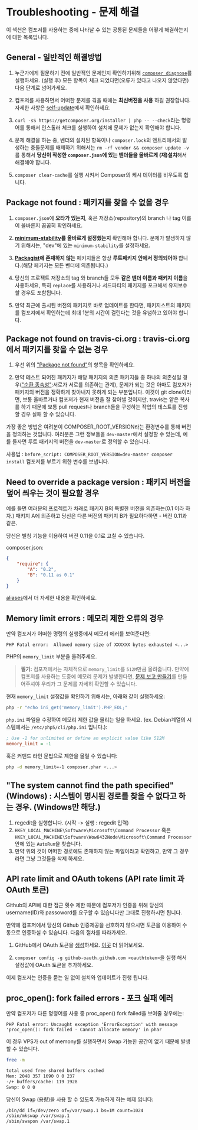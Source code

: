 <!--
    tagline: Solving problems
-->
# Troubleshooting - 문제 해결

이 섹션은 컴포저를 사용하는 중에 나타날 수 있는 공통된 문제들을 어떻게 해결하는지에 대한 목록입니다.  

## General - 일반적인 해결방법

1. 누군가에게 질문하기 전에 일반적인 문제인지 확인하기위해 [`composer diagnose`](../03-cli.md#diagnose)를 실행하세요. (실행 후) 모든 항목이 체크 되었다면(오류가 있다고 나오지 않았다면) 다음 단계로 넘어가세요. 

2. 컴포저를 사용하면서 어떠한 문제를 겪을 때에는 **최신버젼을 사용** 하길 권장합니다. 자세한 사항은 [self-update](../03-cli.md#self-update)에서 확인하세요. 

3. `curl -sS https://getcomposer.org/installer | php -- --check`라는 명령어를 통해서 인스톨러 체크를 실행하여 설치에 문제가 없는지 확인해야 합니다. 

4. 문제 해결을 하는 중, 벤더의 설치된 항목이나 `composer.lock`의 엔트리에서의 발생하는 충돌문제를 배제하기 위해서는 `rm -rf vendor && composer update -v` 를 통해서 **당신이 작성한 `composer.json`에 있는 벤더들을 올바르게 (재)설치**해서 해결해야 합니다.

5. `composer clear-cache`를 실행 시켜서 Composer의 케시 데이터를 비우도록 합니다. 

## Package not found : 패키지를 찾을 수 없을 경우

1. `composer.json`에 **오타가 있는지**, 혹은 저장소(repository)의 branch 나 tag 이름이 올바른지 꼼꼼히 확인하세요.

2. **[minimum-stability](../04-schema.md#minimum-stability)를 올바르게 설정했는지** 확인해야 합니다. 문제가 발생하지 않기 위해서는, "dev"에 있는 `minimum-stability`를 설정하세요. 

3. **[Packagist](https://packagist.org/)에 존재하지 않는** 페키지들은 항상 **루트페키지 안에서 정의되어야** 합니다.(해당 페키지는 모든 벤더에 의존됩니다.) 

4. 당신의 프로젝트 저장소의 tag 와 branch들 모두 **같은 벤더 이름과 패키지 이름**을 사용하세요, 특히 `replace`를 사용하거나 서드파티의 패키지를 포크해서 유지보수 할 경우도 포함됩니다.

5. 만약 최근에 출시된 버전의 패키지로 바로 업데이트를 한다면, 패키지스트의 패키지를 컴포져에서 확인하는데 최대 1분의 시간이 걸린다는 것을 유념하고 있어야 합니다.

## Package not found on travis-ci.org : travis-ci.org에서 패키지를 찾을 수 없는 경우

1. 우선 위의 ["Package not found"](#package-not-found)의 항목을 확인하세요.

2. 만약 테스트 되어진 패키지가 해당 패키지의 의존 패키지들 중 하나의 의존성일 경우(["순환 종속성"](http://en.wikipedia.org/wiki/Circular_dependency):서로가 서로를 의존하는 관계), 문제가 되는 것은 아마도 컴포저가 패키지의 버전을 정확하게 찾아내지 못하게 되는 부분입니다. 이것이 git clone이라면, 보통 올바르거나 컴포저가 현재 버전을 잘 찾아낼 것이지만, travis는 얕은 복사를 하기 때문에 보통 pull request나 branch들을 구성하는 작업의 테스트를 진행할 경우 실패 할 수 있습니다. 

 가장 좋은 방법은 여려분이 COMPOSER_ROOT_VERSION라는 환경변수를 통해 버전을 정의하는 것입니다. 여러분은 그런 정보들을 `dev-master`에서 설정할 수 있는데, 예를 들자면 루트 패키지의 버전을 `dev-master`로 정의할 수 있습니다. 
    
 사용법 : `before_script: COMPOSER_ROOT_VERSION=dev-master composer install` 컴포저를 부르기 위한 변수를 보냅니다. 

## Need to override a package version : 패키지 버전을 덮어 씌우는 것이 필요할 경우 

예를 들면 여러분의 프로젝트가 차래로 패키지 B의 특별한 버전을 의존하는(0.1 이라 하자.) 패키지 A에 의존하고 당신은 다른 버전의 패키지 B가 필요하다하면 - 버전 0.11과 같은. 

당신은 별칭 기능을 이용하여 버전 0.11을 0.1로 고칠 수 있습니다. 

composer.json:

```json
{
    "require": {
        "A": "0.2",
        "B": "0.11 as 0.1"
    }
}
```
[aliases](aliases.md)에서 더 자세한 내용을 확인하세요. 

## Memory limit errors : 메모리 제한 오류의 경우

만약 컴포저가 어떠한 명령의 실행중에서 메모리 에러를 보여준다면: 

`PHP Fatal error:  Allowed memory size of XXXXXX bytes exhausted <...>`

PHP의 `memory_limit` 부분을 올려주세요.

> **필기:** 컴포저에서는 자체적으로 `memory_limit`를 `512M`만큼 올려줍니다.
> 만약에 컴포저를 사용하는 도중에 메모리 문제가 발생한다면, [문제 보고 만들기](https://github.com/composer/composer/issues)를 만들어주셔야 우리가 그 문제를 자세히 확인할 수 있습니다. 

현재 `memory_limit` 설정값을 확인하기 위해서는, 아래와 같이 실행하세요: 

```sh
php -r "echo ini_get('memory_limit').PHP_EOL;"
```

`php.ini` 파일을 수정하여 메모리 제한 값을 올리는 일을 하세요. (ex. Debian계열의 시스템에서는 `/etc/php5/cli/php.ini` 입니다.): 

```ini
; Use -1 for unlimited or define an explicit value like 512M
memory_limit = -1
```

혹은 커맨드 라인 문법으로 제한을 올릴 수 있습니다: 

```sh
php -d memory_limit=-1 composer.phar <...>
```


## "The system cannot find the path specified" (Windows) : 시스템이 명시된 경로를 찾을 수 없다고 하는 경우. (Windows만 해당.)

1. regedit을 실행합니다. (시작 -> 실행 : regedit 입력) 
2. `HKEY_LOCAL_MACHINE\Software\Microsoft\Command Processor` 혹은 `HKEY_LOCAL_MACHINE\Software\Wow6432Node\Microsoft\Command Processor`안에 있는 `AutoRun`을 찾습니다. 
3. 만약 위의 것이 어떠한 경로에도 존재하지 않는 파일이라고 확인하고, 만약 그 경우라면 그냥 그것들을 삭제 하세요. 


## API rate limit and OAuth tokens (API rate limit 과 OAuth 토큰)

Github의 API에 대한 접근 횟수 제한 때문에 컴포저가 인증을 위해 당신의 username(ID)와 passoword를 요구할 수 있습니다만 그대로 진행하시면 됩니다. 

만약에 컴포저에서 당신의 Github 인증제공을 선호하지 않으시면 토큰을 이용하여 수동으로 인증하실 수 있습니다. 다음의 절차를 따라가세요. 

1. GitHub에서 OAuth 토큰을 [생성](https://github.com/settings/applications)하세요. [이곳](https://github.com/blog/1509-personal-api-tokens) 더 읽어보세요. 

2. `composer config -g github-oauth.github.com <oauthtoken>`을 실행 해서 설정값에 OAuth 토큰을 추가하세요. 

이제 컴포저는 인증을 묻는 일 없이 설치와 업데이트가 진행 됩니다. 

## proc_open(): fork failed errors - 포크 실패 에러

 만약 컴포저가 다른 명령어를 사용 중 proc_open() fork failed을 보여줄 경우에는:

`PHP Fatal error: Uncaught exception 'ErrorException' with message 'proc_open(): fork failed - Cannot allocate memory' in phar`

이 경우 VPS가 out of memony를 실행하면서 Swap 가능한 공간이 없기 때문에 발생할 수 있습니다. 

```sh
free -m

total used free shared buffers cached
Mem: 2048 357 1690 0 0 237
-/+ buffers/cache: 119 1928
Swap: 0 0 0
```

당신이 Swap (용량)을 사용 할 수 있도록 가능하게 하는 예제 입니다: 

```sh
/bin/dd if=/dev/zero of=/var/swap.1 bs=1M count=1024
/sbin/mkswap /var/swap.1
/sbin/swapon /var/swap.1
```
